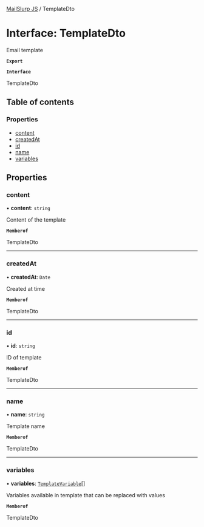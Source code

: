 [MailSlurp JS](../README.md) / TemplateDto

# Interface: TemplateDto

Email template

**`Export`**

**`Interface`**

TemplateDto

## Table of contents

### Properties

- [content](TemplateDto.md#content)
- [createdAt](TemplateDto.md#createdat)
- [id](TemplateDto.md#id)
- [name](TemplateDto.md#name)
- [variables](TemplateDto.md#variables)

## Properties

### content

• **content**: `string`

Content of the template

**`Memberof`**

TemplateDto

___

### createdAt

• **createdAt**: `Date`

Created at time

**`Memberof`**

TemplateDto

___

### id

• **id**: `string`

ID of template

**`Memberof`**

TemplateDto

___

### name

• **name**: `string`

Template name

**`Memberof`**

TemplateDto

___

### variables

• **variables**: [`TemplateVariable`](TemplateVariable.md)[]

Variables available in template that can be replaced with values

**`Memberof`**

TemplateDto
